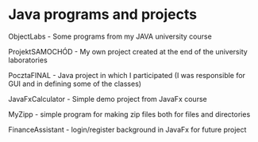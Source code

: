 # Java programs and projects 

ObjectLabs - Some programs from my JAVA university course 

ProjektSAMOCHÓD - My own project created at the end of the university laboratories 

PocztaFINAL - Java project in which I participated (I was responsible for GUI and in defining some of the classes)

JavaFxCalculator - Simple demo project from JavaFx course

MyZipp - simple program for making zip files both for files and directories

FinanceAssistant - login/register background in JavaFx for future project 
